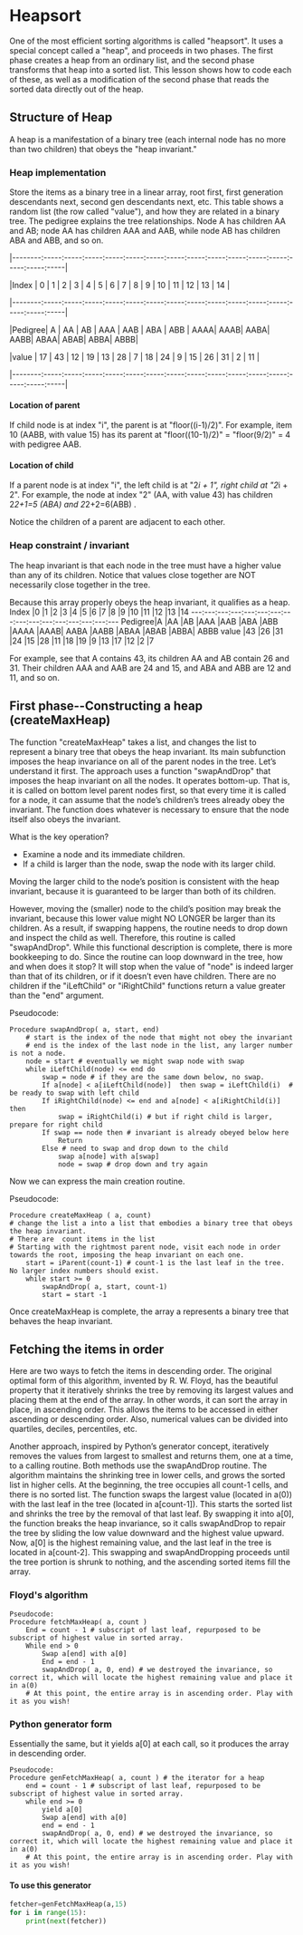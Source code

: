 # Heapsort 
One of the most efficient sorting algorithms is called "heapsort". It uses a special concept called a "heap", and proceeds in two phases. The first phase creates a heap from an ordinary list, and the second phase transforms that heap into a sorted list. This lesson shows how to code each of these, as well as a modification of the second phase that reads the sorted data directly out of the heap.
## Structure of Heap
A heap is a manifestation of a binary tree (each internal node has no more than two children) that obeys the "heap invariant."
### Heap implementation
Store the items as a binary tree in a linear array, root first, first generation descendants next, second gen descendants next, etc. This table shows a random list (the row called "value"), and how they are related in a binary tree. The pedigree explains the tree relationships. Node A has children AA and AB; node AA has children AAA and AAB, while node AB has children ABA and ABB, and so on. 


|--------:-----:-----:-----:-----:-----:-----:-----:-----:-----:-----:-----:-----:-----:-----:-----|

|Index	 |  0  |  1  |  2  |  3  |  4  |  5  |  6  |  7  |  8  |  9  | 10  | 11  | 12  | 13  | 14  |

|--------:-----:-----:-----:-----:-----:-----:-----:-----:-----:-----:-----:-----:-----:-----:-----|

|Pedigree| A   | AA  | AB  | AAA | AAB | ABA | ABB | AAAA| AAAB| AABA| AABB| ABAA| ABAB| ABBA| ABBB|

|value   |  17 |  43 |  12 |  19 |  13 |  28 |   7 |  18 |  24 |   9 |  15 |  26 |  31 |   2 |  11 |

|--------:-----:-----:-----:-----:-----:-----:-----:-----:-----:-----:-----:-----:-----:-----:-----|

#### Location of parent
If child node is at index "i", the parent is at "floor((i-1)/2)". For example, item 10 (AABB, with value 15) has its parent at "floor((10-1)/2)" = "floor(9/2)" = 4 with pedigree AAB.

#### Location of child
If a parent node is at index "i", the left child is at "2*i + 1", right child at "2*i + 2". For example, the node at index "2" (AA, with value 43) has children 2*2+1=5 (ABA) and 2*2+2=6(ABB) .


Notice the children of a parent are adjacent to each other.	


### Heap constraint / invariant
The heap invariant is that each node in the tree must have a higher value than any of its children. 
Notice that values close together are NOT necessarily close together in the tree.

Because this array properly obeys the heap invariant, it qualifies as a heap.
Index	|0	|1	|2	|3	|4	|5	|6	|7	|8	|9	|10	|11	|12	|13	|14
---:---:---:---:---:---:---:---:---:---:---:---:---:---:---:---
Pedigree|A	|AA	|AB	|AAA	|AAB	|ABA	|ABB	|AAAA	|AAAB|	AABA	|AABB	|ABAA	|ABAB	|ABBA|	ABBB
value	|43	|26	|31	|24	|15	|28	|11	|18	|19	|9	|13	|17	|12	|2	|7

For example, see that A contains 43, its children AA and AB contain 26 and 31. Their children AAA and AAB are 24 and 15, and ABA and ABB are 12 and 11, and so on.

## First phase--Constructing a heap (createMaxHeap)

The function "createMaxHeap" takes a list, and changes the list to represent a binary tree that obeys the heap invariant. Its main subfunction imposes the heap invariance on all of the parent nodes in the tree. Let’s understand it first.
The approach uses a function "swapAndDrop" that imposes the heap invariant on all the nodes. It operates bottom-up. That is, it is called on bottom level parent nodes first, so that every time it is called for a node, it can assume that the node’s children’s trees already obey the invariant. The function does whatever is necessary to ensure that the node itself also obeys the invariant.


What is the key operation? 
*	Examine a node and its immediate children. 
*	If a child is larger than the node, swap the node with its larger child.

Moving the larger child to the node’s position is consistent with the heap invariant, because it is guaranteed to be larger than both of its children.

However, moving the (smaller) node to the child’s position may break the invariant, because this lower value might NO LONGER be larger than its children. As a result, if swapping happens, the routine needs to drop down and inspect the child as well. Therefore, this routine is called "swapAndDrop".
While this functional description is complete, there is more bookkeeping to do. Since the routine can loop downward in the tree, how and when does it stop?
It will stop when the value of "node" is indeed larger than that of its children, or if it doesn’t even have children. There are no children if the "iLeftChild" or "iRightChild" functions return a value greater than the "end" argument.

Pseudocode:
```
Procedure swapAndDrop( a, start, end)
	# start is the index of the node that might not obey the invariant 
	# end is the index of the last node in the list, any larger number is not a node.
	node = start # eventually we might swap node with swap
	while iLeftChild(node) <= end do
		swap = node # if they are the same down below, no swap.
		If a[node] < a[iLeftChild(node)]  then swap = iLeftChild(i)  # be ready to swap with left child
		If iRightChild(node) <= end and a[node] < a[iRightChild(i)] then 
			swap = iRightChild(i) # but if right child is larger, prepare for right child
		If swap == node then # invariant is already obeyed below here
			Return
		Else # need to swap and drop down to the child
			swap a[node] with a[swap]
			node = swap # drop down and try again
```

Now we can express the main creation routine.


Pseudocode:

```
Procedure createMaxHeap ( a, count)
# change the list a into a list that embodies a binary tree that obeys the heap invariant.
# There are  count items in the list
# Starting with the rightmost parent node, visit each node in order towards the root, imposing the heap invariant on each one.
	start = iParent(count-1) # count-1 is the last leaf in the tree. No larger index numbers should exist.
	while start >= 0
		swapAndDrop( a, start, count-1)
		start = start -1
```
Once createMaxHeap is complete, the array a represents a binary tree that behaves the heap invariant.




## Fetching the items in order
Here are two ways to fetch the items in descending order. The original optimal form of this algorithm, invented by R. W. Floyd, has the beautiful property that it iteratively shrinks the tree by removing its largest values and placing them at the end of the array. In other words, it can sort the array in place, in ascending order. This allows the items to be accessed in either ascending or descending order. Also, numerical values can be divided into quartiles, deciles, percentiles, etc. 

Another approach, inspired by Python’s generator concept, iteratively removes the values from largest to smallest and returns them, one at a time, to a calling routine.
Both methods use the swapAndDrop routine.
The algorithm maintains the shrinking tree in lower cells, and grows the sorted list in higher cells. At the beginning, the tree occupies all count-1 cells, and there is no sorted list. The function swaps the largest value (located in a(0)) with the last leaf in the tree (located in a[count-1]). This starts the sorted list and shrinks the tree by the removal of that last leaf. By swapping it into a[0], the function breaks the heap invariance, so it calls swapAndDrop to repair the tree by sliding the low value downward and the highest value upward. Now, a[0] is the highest remaining value, and the last leaf in the tree is located in a[count-2]. This swapping and swapAndDropping proceeds until the tree portion is shrunk to nothing, and the ascending sorted items fill the array.

### Floyd's algorithm
```
Pseudocode:
Procedure fetchMaxHeap( a, count )
	End = count - 1 # subscript of last leaf, repurposed to be subscript of highest value in sorted array.
	While end > 0
		Swap a[end] with a[0]
		End = end - 1
		swapAndDrop( a, 0, end) # we destroyed the invariance, so correct it, which will locate the highest remaining value and place it in a(0)
	# At this point, the entire array is in ascending order. Play with it as you wish!
```

### Python generator form

Essentially the same, but it yields a[0] at each call, so it produces the array in descending order.

```
Pseudocode:
Procedure genFetchMaxHeap( a, count ) # the iterator for a heap
	end = count - 1 # subscript of last leaf, repurposed to be subscript of highest value in sorted array.
	while end >= 0
		yield a[0]
		Swap a[end] with a[0]
		end = end - 1
		swapAndDrop( a, 0, end) # we destroyed the invariance, so correct it, which will locate the highest remaining value and place it in a(0)
	# At this point, the entire array is in ascending order. Play with it as you wish!
```
#### To use this generator
```python
fetcher=genFetchMaxHeap(a,15)
for i in range(15):
	print(next(fetcher))
```
